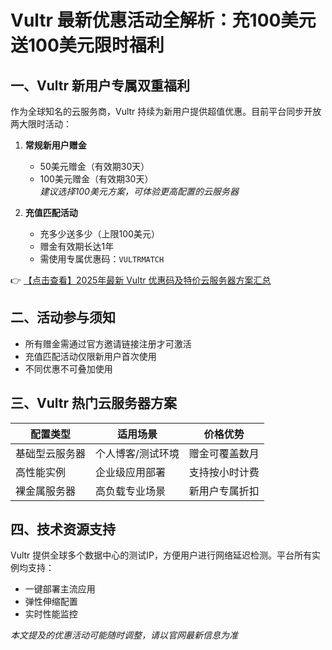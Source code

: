 # Vultr 最新优惠活动全解析：充100美元送100美元限时福利

## 一、Vultr 新用户专属双重福利

作为全球知名的云服务商，Vultr 持续为新用户提供超值优惠。目前平台同步开放两大限时活动：

1. **常规新用户赠金**  
   - 50美元赠金（有效期30天）
   - 100美元赠金（有效期30天）  
   *建议选择100美元方案，可体验更高配置的云服务器*

2. **充值匹配活动**  
   - 充多少送多少（上限100美元）
   - 赠金有效期长达1年
   - 需使用专属优惠码：`VULTRMATCH`

👉 [【点击查看】2025年最新 Vultr 优惠码及特价云服务器方案汇总](https://bit.ly/VuLtr)

## 二、活动参与须知

- 所有赠金需通过官方邀请链接注册才可激活
- 充值匹配活动仅限新用户首次使用
- 不同优惠不可叠加使用

## 三、Vultr 热门云服务器方案

| 配置类型       | 适用场景           | 价格优势        |
|----------------|--------------------|-----------------|
| 基础型云服务器 | 个人博客/测试环境  | 赠金可覆盖数月  |
| 高性能实例     | 企业级应用部署     | 支持按小时计费  |
| 裸金属服务器   | 高负载专业场景     | 新用户专属折扣  |

## 四、技术资源支持

Vultr 提供全球多个数据中心的测试IP，方便用户进行网络延迟检测。平台所有实例均支持：
- 一键部署主流应用
- 弹性伸缩配置
- 实时性能监控

*本文提及的优惠活动可能随时调整，请以官网最新信息为准*
